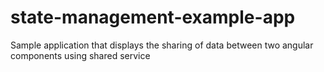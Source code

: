 # state-management-example-app
Sample application that displays the sharing of data between two angular components using shared service
